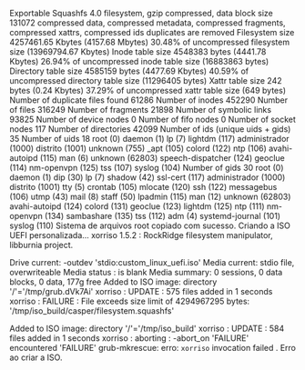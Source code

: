 Exportable Squashfs 4.0 filesystem, gzip compressed, data block size 131072
	compressed data, compressed metadata, compressed fragments,
	compressed xattrs, compressed ids
	duplicates are removed
Filesystem size 4257461.65 Kbytes (4157.68 Mbytes)
	30.48% of uncompressed filesystem size (13969794.67 Kbytes)
Inode table size 4548383 bytes (4441.78 Kbytes)
	26.94% of uncompressed inode table size (16883863 bytes)
Directory table size 4585159 bytes (4477.69 Kbytes)
	40.59% of uncompressed directory table size (11296405 bytes)
Xattr table size 242 bytes (0.24 Kbytes)
	37.29% of uncompressed xattr table size (649 bytes)
Number of duplicate files found 61286
Number of inodes 452290
Number of files 316249
Number of fragments 21898
Number of symbolic links  93825
Number of device nodes 0
Number of fifo nodes 0
Number of socket nodes 117
Number of directories 42099
Number of ids (unique uids + gids) 35
Number of uids 18
	root (0)
	daemon (1)
	lp (7)
	lightdm (117)
	administrador (1000)
	distrito (1001)
	unknown (755)
	_apt (105)
	colord (122)
	ntp (106)
	avahi-autoipd (115)
	man (6)
	unknown (62803)
	speech-dispatcher (124)
	geoclue (114)
	nm-openvpn (125)
	tss (107)
	syslog (104)
Number of gids 30
	root (0)
	daemon (1)
	dip (30)
	lp (7)
	shadow (42)
	ssl-cert (117)
	administrador (1000)
	distrito (1001)
	tty (5)
	crontab (105)
	mlocate (120)
	ssh (122)
	messagebus (106)
	utmp (43)
	mail (8)
	staff (50)
	lpadmin (115)
	man (12)
	unknown (62803)
	avahi-autoipd (124)
	colord (131)
	geoclue (123)
	lightdm (125)
	ntp (111)
	nm-openvpn (134)
	sambashare (135)
	tss (112)
	adm (4)
	systemd-journal (101)
	syslog (110)
Sistema de arquivos root copiado com sucesso.
Criando a ISO UEFI personalizada...
xorriso 1.5.2 : RockRidge filesystem manipulator, libburnia project.

Drive current: -outdev 'stdio:custom_linux_uefi.iso'
Media current: stdio file, overwriteable
Media status : is blank
Media summary: 0 sessions, 0 data blocks, 0 data,  177g free
Added to ISO image: directory '/'='/tmp/grub.dVk7Ai'
xorriso : UPDATE :     575 files added in 1 seconds
xorriso : FAILURE : File exceeds size limit of 4294967295 bytes: '/tmp/iso_build/casper/filesystem.squashfs'

Added to ISO image: directory '/'='/tmp/iso_build'
xorriso : UPDATE :     584 files added in 1 seconds
xorriso : aborting : -abort_on 'FAILURE' encountered 'FAILURE'
grub-mkrescue: erro: `xorriso` invocation failed
.
Erro ao criar a ISO.
